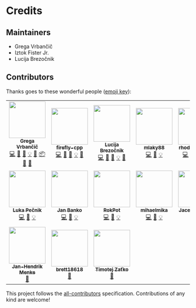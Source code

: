 # Credits

## Maintainers

* Grega Vrbančič
* Iztok Fister Jr.
* Lucija Brezočnik

## Contributors

Thanks goes to these wonderful people ([emoji key](https://allcontributors.org/docs/en/emoji-key)):

<!-- ALL-CONTRIBUTORS-LIST:START - Do not remove or modify this section -->
<!-- prettier-ignore-start -->
<!-- markdownlint-disable -->
<table>
  <tr>
    <td align="center"><a href="https://github.com/GregaVrbancic"><img src="https://avatars0.githubusercontent.com/u/1894788?v=4" width="100px;" alt=""/><br /><sub><b>Grega Vrbančič</b></sub></a><br /><a href="https://github.com/NiaOrg/NiaPy/commits?author=GregaVrbancic" title="Code">💻</a> <a href="https://github.com/NiaOrg/NiaPy/commits?author=GregaVrbancic" title="Documentation">📖</a> <a href="https://github.com/NiaOrg/NiaPy/issues?q=author%3AGregaVrbancic" title="Bug reports">🐛</a> <a href="#example-GregaVrbancic" title="Examples">💡</a> <a href="#maintenance-GregaVrbancic" title="Maintenance">🚧</a> <a href="#platform-GregaVrbancic" title="Packaging/porting to new platform">📦</a> <a href="#projectManagement-GregaVrbancic" title="Project Management">📆</a> <a href="https://github.com/NiaOrg/NiaPy/pulls?q=is%3Apr+reviewed-by%3AGregaVrbancic" title="Reviewed Pull Requests">👀</a></td>
    <td align="center"><a href="https://github.com/firefly-cpp"><img src="https://avatars2.githubusercontent.com/u/1633361?v=4" width="100px;" alt=""/><br /><sub><b>firefly-cpp</b></sub></a><br /><a href="https://github.com/NiaOrg/NiaPy/commits?author=firefly-cpp" title="Code">💻</a> <a href="https://github.com/NiaOrg/NiaPy/commits?author=firefly-cpp" title="Documentation">📖</a> <a href="https://github.com/NiaOrg/NiaPy/issues?q=author%3Afirefly-cpp" title="Bug reports">🐛</a> <a href="#example-firefly-cpp" title="Examples">💡</a> <a href="https://github.com/NiaOrg/NiaPy/pulls?q=is%3Apr+reviewed-by%3Afirefly-cpp" title="Reviewed Pull Requests">👀</a></td>
    <td align="center"><a href="https://github.com/lucijabrezocnik"><img src="https://avatars2.githubusercontent.com/u/36370699?v=4" width="100px;" alt=""/><br /><sub><b>Lucija Brezočnik</b></sub></a><br /><a href="https://github.com/NiaOrg/NiaPy/commits?author=lucijabrezocnik" title="Code">💻</a> <a href="https://github.com/NiaOrg/NiaPy/commits?author=lucijabrezocnik" title="Documentation">📖</a> <a href="https://github.com/NiaOrg/NiaPy/issues?q=author%3Alucijabrezocnik" title="Bug reports">🐛</a> <a href="#example-lucijabrezocnik" title="Examples">💡</a> <a href="https://github.com/NiaOrg/NiaPy/pulls?q=is%3Apr+reviewed-by%3ALucijaBrezocnik" title="Reviewed Pull Requests">👀</a></td>
    <td align="center"><a href="https://github.com/mlaky88"><img src="https://avatars1.githubusercontent.com/u/23091578?v=4" width="100px;" alt=""/><br /><sub><b>mlaky88</b></sub></a><br /><a href="https://github.com/NiaOrg/NiaPy/commits?author=mlaky88" title="Code">💻</a> <a href="https://github.com/NiaOrg/NiaPy/commits?author=mlaky88" title="Documentation">📖</a> <a href="#example-mlaky88" title="Examples">💡</a></td>
    <td align="center"><a href="https://github.com/rhododendrom"><img src="https://avatars1.githubusercontent.com/u/3198785?v=4" width="100px;" alt=""/><br /><sub><b>rhododendrom</b></sub></a><br /><a href="https://github.com/NiaOrg/NiaPy/commits?author=rhododendrom" title="Code">💻</a> <a href="https://github.com/NiaOrg/NiaPy/commits?author=rhododendrom" title="Documentation">📖</a> <a href="#example-rhododendrom" title="Examples">💡</a> <a href="https://github.com/NiaOrg/NiaPy/issues?q=author%3Arhododendrom" title="Bug reports">🐛</a> <a href="https://github.com/NiaOrg/NiaPy/pulls?q=is%3Apr+reviewed-by%3Arhododendrom" title="Reviewed Pull Requests">👀</a></td>
    <td align="center"><a href="https://github.com/kb2623"><img src="https://avatars3.githubusercontent.com/u/7480221?s=460&v=4" width="100px;" alt=""/><br /><sub><b>Klemen</b></sub></a><br /><a href="https://github.com/NiaOrg/NiaPy/commits?author=kb2623" title="Code">💻</a> <a href="https://github.com/NiaOrg/NiaPy/commits?author=kb2623" title="Documentation">📖</a> <a href="#example-kb2623" title="Examples">💡</a> <a href="https://github.com/NiaOrg/NiaPy/issues?q=author%3Akb2623" title="Bug reports">🐛</a> <a href="https://github.com/NiaOrg/NiaPy/pulls?q=is%3Apr+reviewed-by%3Akb2623" title="Reviewed Pull Requests">👀</a></td>
    <td align="center"><a href="https://github.com/flyzoor"><img src="https://avatars2.githubusercontent.com/u/38717032?s=40&v=4" width="100px;" alt=""/><br /><sub><b>Jan Popič</b></sub></a><br /><a href="https://github.com/NiaOrg/NiaPy/commits?author=flyzoor" title="Code">💻</a> <a href="https://github.com/NiaOrg/NiaPy/commits?author=flyzoor" title="Documentation">📖</a> <a href="#example-flyzoor" title="Examples">💡</a></td>
  </tr>
  <tr>
    <td align="center"><a href="https://github.com/lukapecnik"><img src="https://avatars1.githubusercontent.com/u/23029992?s=460&v=4" width="100px;" alt=""/><br /><sub><b>Luka Pečnik</b></sub></a><br /><a href="https://github.com/NiaOrg/NiaPy/commits?author=lukapecnik" title="Code">💻</a> <a href="https://github.com/NiaOrg/NiaPy/commits?author=lukapecnik" title="Documentation">📖</a> <a href="#example-lukapecnik" title="Examples">💡</a></td>
    <td align="center"><a href="https://github.com/bankojan"><img src="https://avatars3.githubusercontent.com/u/44372016?s=460&v=4" width="100px;" alt=""/><br /><sub><b>Jan Banko</b></sub></a><br /><a href="https://github.com/NiaOrg/NiaPy/commits?author=bankojan" title="Code">💻</a> <a href="https://github.com/NiaOrg/NiaPy/commits?author=bankojan" title="Documentation">📖</a> <a href="#example-bankojan" title="Examples">💡</a></td>
    <td align="center"><a href="https://github.com/RokPot"><img src="https://avatars0.githubusercontent.com/u/23029990?s=460&v=4" width="100px;" alt=""/><br /><sub><b>RokPot</b></sub></a><br /><a href="https://github.com/NiaOrg/NiaPy/commits?author=RokPot" title="Code">💻</a> <a href="https://github.com/NiaOrg/NiaPy/commits?author=RokPot" title="Documentation">📖</a> <a href="#example-RokPot" title="Examples">💡</a></td>
    <td align="center"><a href="https://github.com/mihael-mika"><img src="https://avatars2.githubusercontent.com/u/22932805?s=460&v=4" width="100px;" alt=""/><br /><sub><b>mihaelmika</b></sub></a><br /><a href="https://github.com/NiaOrg/NiaPy/commits?author=mihael-mika" title="Code">💻</a> <a href="https://github.com/NiaOrg/NiaPy/commits?author=mihael-mika" title="Documentation">📖</a> <a href="#example-mihael-mika" title="Examples">💡</a></td>
    <td align="center"><a href="https://github.com/jacebrowning"><img src="https://avatars1.githubusercontent.com/u/939501?s=460&v=4" width="100px;" alt=""/><br /><sub><b>Jace Browning</b></sub></a><br /><a href="https://github.com/NiaOrg/NiaPy/commits?author=jacebrowning" title="Code">💻</a></td>
    <td align="center"><a href="https://github.com/musawakiliML"><img src="https://avatars1.githubusercontent.com/u/19978292?v=4" width="100px;" alt=""/><br /><sub><b>Musa Adamu Wakili</b></sub></a><br /><a href="#question-musawakiliML" title="Answering Questions">💬</a></td>
    <td align="center"><a href="http://www.uni-kassel.de/eecs/en/faculties/e2n/staff/florian-schaefer.html"><img src="https://avatars2.githubusercontent.com/u/23655422?v=4" width="100px;" alt=""/><br /><sub><b>Florian Schaefer</b></sub></a><br /><a href="#ideas-FlorianShepherd" title="Ideas, Planning, & Feedback">🤔</a></td>
  </tr>
  <tr>
    <td align="center"><a href="http://www.jhmenke.de"><img src="https://avatars0.githubusercontent.com/u/25080218?v=4" width="100px;" alt=""/><br /><sub><b>Jan-Hendrik Menke</b></sub></a><br /><a href="#question-jhmenke" title="Answering Questions">💬</a></td>
    <td align="center"><a href="https://github.com/brett18618"><img src="https://avatars2.githubusercontent.com/u/44141573?v=4" width="100px;" alt=""/><br /><sub><b>brett18618</b></sub></a><br /><a href="#question-brett18618" title="Answering Questions">💬</a></td>
    <td align="center"><a href="http://timzatko.eu"><img src="https://avatars2.githubusercontent.com/u/11925394?v=4" width="100px;" alt=""/><br /><sub><b>Timotej Zaťko</b></sub></a><br /><a href="https://github.com/NiaOrg/NiaPy/issues?q=author%3Atimzatko" title="Bug reports">🐛</a></td>
  </tr>
</table>

<!-- markdownlint-enable -->
<!-- prettier-ignore-end -->
<!-- ALL-CONTRIBUTORS-LIST:END -->

This project follows the [all-contributors](https://github.com/all-contributors/all-contributors) specification. Contributions of any kind are welcome!
